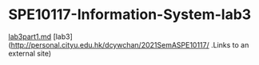 # SPE10117-Information-System-lab3
[lab3part1.md](https://github.com/peonyau/SPE10117-Information-System-lab3/blob/main/lab3part1.md)
[lab3](http://personal.cityu.edu.hk/dcywchan/2021SemASPE10117/ .Links to an external site)
